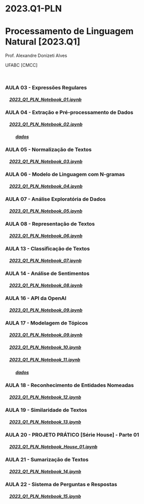 # 2023.Q1-PLN
# Processamento de Linguagem Natural [2023.Q1]

Prof. Alexandre Donizeti Alves

UFABC [CMCC]

<br>

### **AULA 03 - Expressões Regulares**

##### &nbsp;&nbsp;&nbsp; [2023_Q1_PLN_Notebook_01.ipynb](https://github.com/adalves-ufabc/2023.Q1-PLN/blob/main/Aula%2003/2023_Q1_PLN_Notebook_01.ipynb)

### **AULA 04 - Extração e Pré-processamento de Dados**

##### &nbsp;&nbsp;&nbsp; [2023_Q1_PLN_Notebook_02.ipynb](https://github.com/adalves-ufabc/2023.Q1-PLN/blob/main/Aula%2004/2023_Q1_PLN_Notebook_02.ipynb)

##### &nbsp;&nbsp;&nbsp;&nbsp;&nbsp;&nbsp;&nbsp;&nbsp;&nbsp; [dados](https://github.com/adalves-ufabc/2023.Q1-PLN/tree/main/Aula%2004/dados) 

### **AULA 05 - Normalização de Textos**

##### &nbsp;&nbsp;&nbsp; [2023_Q1_PLN_Notebook_03.ipynb](https://github.com/adalves-ufabc/2023.Q1-PLN/blob/main/Aula%2005/2023_Q1_PLN_Notebook_03.ipynb)

### **AULA 06 - Modelo de Linguagem com N-gramas**

##### &nbsp;&nbsp;&nbsp; [2023_Q1_PLN_Notebook_04.ipynb](https://github.com/adalves-ufabc/2023.Q1-PLN/blob/main/Aula%2006/2023_Q1_PLN_Notebook_04.ipynb)

### **AULA 07 - Análise Exploratória de Dados**

##### &nbsp;&nbsp;&nbsp; [2023_Q1_PLN_Notebook_05.ipynb](https://github.com/adalves-ufabc/2023.Q1-PLN/blob/main/Aula%2007/2023_Q1_PLN_Notebook_05.ipynb)

### **AULA 08 - Representação de Textos**

##### &nbsp;&nbsp;&nbsp; [2023_Q1_PLN_Notebook_06.ipynb](https://github.com/adalves-ufabc/2023.Q1-PLN/blob/main/Aula%2008/2023_Q1_PLN_Notebook_06.ipynb)

### **AULA 13 - Classificação de Textos**

##### &nbsp;&nbsp;&nbsp; [2023_Q1_PLN_Notebook_07.ipynb](https://github.com/adalves-ufabc/2023.Q1-PLN/blob/main/Aula%2013/2023_Q1_PLN_Notebook_07.ipynb)

### **AULA 14 - Análise de Sentimentos**

##### &nbsp;&nbsp;&nbsp; [2023_Q1_PLN_Notebook_08.ipynb](https://github.com/adalves-ufabc/2023.Q1-PLN/blob/main/Aula%2014/2023_Q1_PLN_Notebook_08.ipynb)

### **AULA 16 - API da OpenAI**

##### &nbsp;&nbsp;&nbsp; [2023_Q1_PLN_Notebook_09.ipynb](https://github.com/adalves-ufabc/2023.Q1-PLN/blob/main/Aula%2016/2023_Q1_PLN_Notebook_09.ipynb)

### **AULA 17 - Modelagem de Tópicos**

##### &nbsp;&nbsp;&nbsp; [2023_Q1_PLN_Notebook_09.ipynb](https://github.com/adalves-ufabc/2023.Q1-PLN/blob/main/Aula%2017/2023_Q1_PLN_Notebook_09.ipynb)

##### &nbsp;&nbsp;&nbsp; [2023_Q1_PLN_Notebook_10.ipynb](https://github.com/adalves-ufabc/2023.Q1-PLN/blob/main/Aula%2017/2023_Q1_PLN_Notebook_10.ipynb)

##### &nbsp;&nbsp;&nbsp; [2023_Q1_PLN_Notebook_11.ipynb](https://github.com/adalves-ufabc/2023.Q1-PLN/blob/main/Aula%2017/2023_Q1_PLN_Notebook_11.ipynb)

##### &nbsp;&nbsp;&nbsp;&nbsp;&nbsp;&nbsp;&nbsp;&nbsp;&nbsp; [dados](https://github.com/adalves-ufabc/2023.Q1-PLN/tree/main/Aula%2017/dados) 

### **AULA 18 - Reconhecimento de Entidades Nomeadas**

##### &nbsp;&nbsp;&nbsp; [2023_Q1_PLN_Notebook_12.ipynb](https://github.com/adalves-ufabc/2023.Q1-PLN/blob/main/Aula%2018/2023_Q1_PLN_Notebook_12.ipynb)

### **AULA 19 - Similaridade de Textos**

##### &nbsp;&nbsp;&nbsp; [2023_Q1_PLN_Notebook_13.ipynb](https://github.com/adalves-ufabc/2023.Q1-PLN/blob/main/Aula%2019/2023_Q1_PLN_Notebook_13.ipynb)

### **AULA 20 - PROJETO PRÁTICO [Série House] - Parte 01**

##### &nbsp;&nbsp;&nbsp; [2023_Q1_PLN_Notebook_House_01.ipynb](https://github.com/adalves-ufabc/2023.Q1-PLN/blob/main/Aula%2020/2023_Q1_PLN_Notebook_House_01.ipynb)

### **AULA 21 - Sumarização de Textos**

##### &nbsp;&nbsp;&nbsp; [2023_Q1_PLN_Notebook_14.ipynb](https://github.com/adalves-ufabc/2023.Q1-PLN/blob/main/Aula%2021/2023_Q1_PLN_Notebook_14.ipynb)

### **AULA 22 - Sistema de Perguntas e Respostas**

##### &nbsp;&nbsp;&nbsp; [2023_Q1_PLN_Notebook_15.ipynb](https://github.com/adalves-ufabc/2023.Q1-PLN/blob/main/Aula%2022/2023_Q1_PLN_Notebook_15.ipynb)


